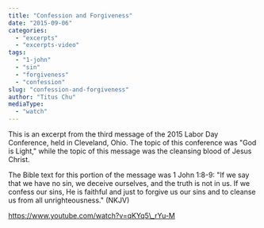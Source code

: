 ```yaml
---
title: "Confession and Forgiveness"
date: "2015-09-06"
categories: 
  - "excerpts"
  - "excerpts-video"
tags: 
  - "1-john"
  - "sin"
  - "forgiveness"
  - "confession"
slug: "confession-and-forgiveness"
author: "Titus Chu"
mediaType: 
  - "watch"
---
```


This is an excerpt from the third message of the 2015 Labor Day Conference, held in Cleveland, Ohio. The topic of this conference was "God is Light," while the topic of this message was the cleansing blood of Jesus Christ.

The Bible text for this portion of the message was 1 John 1:8-9: "If we say that we have no sin, we deceive ourselves, and the truth is not in us. If we confess our sins, He is faithful and just to forgive us our sins and to cleanse us from all unrighteousness." (NKJV)

https://www.youtube.com/watch?v=qKYq5\_rYu-M
